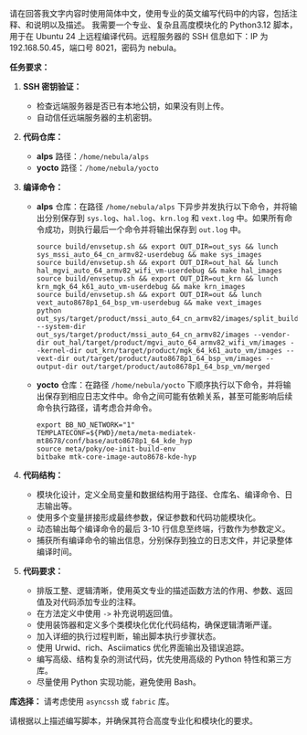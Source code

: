 
请在回答我文字内容时使用简体中文，使用专业的英文编写代码中的内容，包括注释、和说明以及描述。
我需要一个专业、复杂且高度模块化的 Python3.12 脚本，用于在 Ubuntu 24 上远程编译代码。远程服务器的 SSH 信息如下：IP 为 192.168.50.45，端口号 8021，密码为 nebula。

**任务要求：**

1. **SSH 密钥验证：**
   - 检查远端服务器是否已有本地公钥，如果没有则上传。
   - 自动信任远端服务器的主机密钥。

2. **代码仓库：**
   - **alps** 路径：`/home/nebula/alps`
   - **yocto** 路径：`/home/nebula/yocto`

3. **编译命令：**
   - **alps** 仓库：在路径 `/home/nebula/alps` 下异步并发执行以下命令，并将输出分别保存到 `sys.log`、`hal.log`、`krn.log` 和 `vext.log` 中。如果所有命令成功，则执行最后一个命令并将输出保存到 `out.log` 中。
     ```shell
     source build/envsetup.sh && export OUT_DIR=out_sys && lunch sys_mssi_auto_64_cn_armv82-userdebug && make sys_images
     source build/envsetup.sh && export OUT_DIR=out_hal && lunch hal_mgvi_auto_64_armv82_wifi_vm-userdebug && make hal_images
     source build/envsetup.sh && export OUT_DIR=out_krn && lunch krn_mgk_64_k61_auto_vm-userdebug && make krn_images
     source build/envsetup.sh && export OUT_DIR=out && lunch vext_auto8678p1_64_bsp_vm-userdebug && make vext_images
     python out_sys/target/product/mssi_auto_64_cn_armv82/images/split_build.py --system-dir out_sys/target/product/mssi_auto_64_cn_armv82/images --vendor-dir out_hal/target/product/mgvi_auto_64_armv82_wifi_vm/images --kernel-dir out_krn/target/product/mgk_64_k61_auto_vm/images --vext-dir out/target/product/auto8678p1_64_bsp_vm/images --output-dir out/target/product/auto8678p1_64_bsp_vm/merged
     ```
   - **yocto** 仓库：在路径 `/home/nebula/yocto` 下顺序执行以下命令，并将输出保存到相应日志文件中。命令之间可能有依赖关系，甚至可能影响后续命令执行路径，请考虑合并命令。
     ```shell
     export BB_NO_NETWORK="1"
     TEMPLATECONF=${PWD}/meta/meta-mediatek-mt8678/conf/base/auto8678p1_64_kde_hyp
     source meta/poky/oe-init-build-env
     bitbake mtk-core-image-auto8678-kde-hyp
     ```

4. **代码结构：**
   - 模块化设计，定义全局变量和数据结构用于路径、仓库名、编译命令、日志输出等。
   - 使用多个变量拼接形成最终参数，保证参数和代码功能模块化。
   - 动态输出每个编译命令的最后 3-10 行信息至终端，行数作为参数定义。
   - 捕获所有编译命令的输出信息，分别保存到独立的日志文件，并记录整体编译时间。

5. **代码要求：**
   - 排版工整、逻辑清晰，使用英文专业的描述函数方法的作用、参数、返回值及对代码添加专业的注释。
   - 在方法定义中使用 `->` 补充说明返回值。
   - 使用装饰器和定义多个类模块化优化代码结构，确保逻辑清晰严谨。
   - 加入详细的执行过程判断，输出脚本执行步骤状态。
   - 使用 Urwid、rich、Asciimatics 优化界面输出及错误追踪。
   - 编写高级、结构复杂的测试代码，优先使用高级的 Python 特性和第三方库。
   - 尽量使用 Python 实现功能，避免使用 Bash。

**库选择：**
请考虑使用 `asyncssh` 或 `fabric` 库。

请根据以上描述编写脚本，并确保其符合高度专业化和模块化的要求。